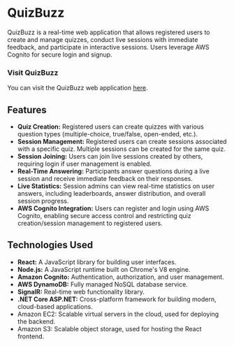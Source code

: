 # QuizBuzz

QuizBuzz is a real-time web application that allows registered users to create and manage quizzes, conduct live sessions with immediate feedback, and participate in interactive sessions. Users leverage AWS Cognito for secure login and signup.

### Visit QuizBuzz

You can visit the QuizBuzz web application [here](http://quizbuzz-frontend.s3-website-us-east-1.amazonaws.com/).

## Features

- **Quiz Creation:** Registered users can create quizzes with various question types (multiple-choice, true/false, open-ended, etc.).
- **Session Management:** Registered users can create sessions associated with a specific quiz. Multiple sessions can be created for the same quiz.
- **Session Joining:** Users can join live sessions created by others, requiring login if user management is enabled.
- **Real-Time Answering:** Participants answer questions during a live session and receive immediate feedback on their responses.
- **Live Statistics:** Session admins can view real-time statistics on user answers, including leaderboards, answer distribution, and overall session progress.
- **AWS Cognito Integration:** Users can register and login using AWS Cognito, enabling secure access control and restricting quiz creation/session management to registered users.

## Technologies Used

- **React:** A JavaScript library for building user interfaces. 
- **Node.js:** A JavaScript runtime built on Chrome's V8 engine. 
- **Amazon Cognito:** Authentication, authorization, and user management. 
- **AWS DynamoDB:** Fully managed NoSQL database service.
- **SignalR:** Real-time web functionality library.
- **.NET Core ASP.NET:** Cross-platform framework for building modern, cloud-based applications.
- Amazon EC2: Scalable virtual servers in the cloud, used for deploying the backend. 
- Amazon S3: Scalable object storage, used for hosting the React frontend. 



